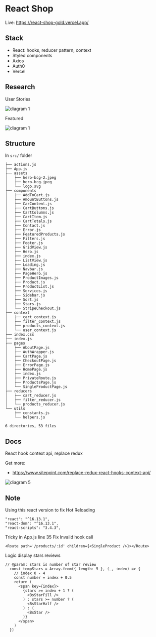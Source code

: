 # React Shop

Live: https://react-shop-gold.vercel.app/

## Stack

- React: hooks, reducer pattern, context
- Styled components
- Axios
- Auth0
- Vercel

## Research

User Stories

![diagram 1](https://raw.githubusercontent.com/nguyentuan1696/tiny-projects/main/react-projects/react-shop/diagram/linh-tinh-Page-13.png)

Featured

![diagram 1](https://raw.githubusercontent.com/nguyentuan1696/tiny-projects/main/react-projects/react-shop/diagram/linh-tinh-Page-14.png)


## Structure
In ```src/``` folder
```
├── actions.js
├── App.js
├── assets
│   ├── hero-bcg-2.jpeg
│   ├── hero-bcg.jpeg
│   └── logo.svg
├── components
│   ├── AddToCart.js
│   ├── AmountButtons.js
│   ├── CarContent.js
│   ├── CartButtons.js
│   ├── CartColumns.js
│   ├── CartItem.js
│   ├── CartTotals.js
│   ├── Contact.js
│   ├── Error.js
│   ├── FeaturedProducts.js
│   ├── Filters.js
│   ├── Footer.js
│   ├── GridView.js
│   ├── Hero.js
│   ├── index.js
│   ├── ListView.js
│   ├── Loading.js
│   ├── Navbar.js
│   ├── PageHero.js
│   ├── ProductImages.js
│   ├── Product.js
│   ├── ProductList.js
│   ├── Services.js
│   ├── Sidebar.js
│   ├── Sort.js
│   ├── Stars.js
│   └── StripeCheckout.js
├── context
│   ├── cart_context.js
│   ├── filter_context.js
│   ├── products_context.js
│   └── user_context.js
├── index.css
├── index.js
├── pages
│   ├── AboutPage.js
│   ├── AuthWrapper.js
│   ├── CartPage.js
│   ├── CheckoutPage.js
│   ├── ErrorPage.js
│   ├── HomePage.js
│   ├── index.js
│   ├── PrivateRoute.js
│   ├── ProductsPage.js
│   └── SingleProductPage.js
├── reducers
│   ├── cart_reducer.js
│   ├── filter_reducer.js
│   └── products_reducer.js
└── utils
    ├── constants.js
    └── helpers.js

6 directories, 53 files

```

## Docs
React hook context api, replace redux

Get more: 
- https://www.sitepoint.com/replace-redux-react-hooks-context-api/

![diagram 5](https://raw.githubusercontent.com/nguyentuan1696/tiny-projects/main/react-projects/react-shop/diagram/linh-tinh-Page-15.png)

## Note

Using this react version to fix Hot Reloading

```
"react": "^16.13.1",
"react-dom": "^16.13.1",
"react-scripts": "3.4.3",
```

Tricky in App.js line 35
Fix Invalid hook call 
```
<Route path='/products/:id' children={<SingleProduct />}></Route>

```

Logic display stars reviews

```
// @param: stars is number of star review
  const tempStars = Array.from({ length: 5 }, (_, index) => {
    // index 0 - 4
    const number = index + 0.5
    return (
      <span key={index}>
        {stars >= index + 1 ? (
          <BsStarFill />
        ) : stars >= number ? (
          <BsStarHalf />
        ) : (
          <BsStar />
        )}
      </span>
    )
  })
```
